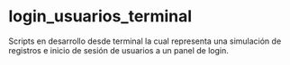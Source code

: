 # login_usuarios_terminal
Scripts en desarrollo desde terminal la cual representa una simulación de registros e inicio de sesión de usuarios a un panel de login.
